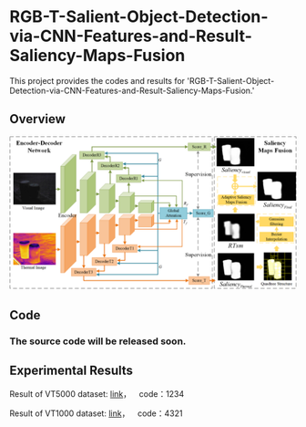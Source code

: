 # RGB-T-Salient-Object-Detection-via-CNN-Features-and-Result-Saliency-Maps-Fusion
This project provides the codes and results for 'RGB-T-Salient-Object-Detection-via-CNN-Features-and-Result-Saliency-Maps-Fusion.'

## Overview
![image](https://github.com/xanxuso/RGB-T-Salient-Object-Detection-via-CNN-Features-and-Result-Saliency-Maps-Fusion/blob/main/network.png)

## Code
### The source code will be released soon.

## Experimental Results
Result of VT5000 dataset: [link](https://pan.baidu.com/s/1jn6Y9vi7qhnTIpHiW8anWA)，&emsp;code：1234

Result of VT1000 dataset: [link](https://pan.baidu.com/s/1jex2q55VZeSalOYWCtC4BQ)，&emsp;code：4321

